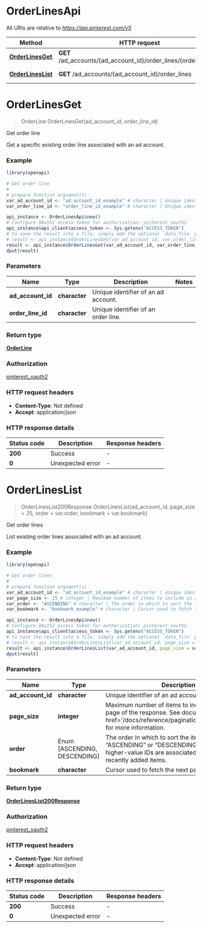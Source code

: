 # OrderLinesApi

All URIs are relative to *https://api.pinterest.com/v5*

Method | HTTP request | Description
------------- | ------------- | -------------
[**OrderLinesGet**](OrderLinesApi.md#OrderLinesGet) | **GET** /ad_accounts/{ad_account_id}/order_lines/{order_line_id} | Get order line
[**OrderLinesList**](OrderLinesApi.md#OrderLinesList) | **GET** /ad_accounts/{ad_account_id}/order_lines | Get order lines


# **OrderLinesGet**
> OrderLine OrderLinesGet(ad_account_id, order_line_id)

Get order line

Get a specific existing order line associated with an ad account.

### Example
```R
library(openapi)

# Get order line
#
# prepare function argument(s)
var_ad_account_id <- "ad_account_id_example" # character | Unique identifier of an ad account.
var_order_line_id <- "order_line_id_example" # character | Unique identifier of an order line.

api_instance <- OrderLinesApi$new()
# Configure OAuth2 access token for authorization: pinterest_oauth2
api_instance$api_client$access_token <- Sys.getenv("ACCESS_TOKEN")
# to save the result into a file, simply add the optional `data_file` parameter, e.g.
# result <- api_instance$OrderLinesGet(var_ad_account_id, var_order_line_iddata_file = "result.txt")
result <- api_instance$OrderLinesGet(var_ad_account_id, var_order_line_id)
dput(result)
```

### Parameters

Name | Type | Description  | Notes
------------- | ------------- | ------------- | -------------
 **ad_account_id** | **character**| Unique identifier of an ad account. | 
 **order_line_id** | **character**| Unique identifier of an order line. | 

### Return type

[**OrderLine**](OrderLine.md)

### Authorization

[pinterest_oauth2](../README.md#pinterest_oauth2)

### HTTP request headers

 - **Content-Type**: Not defined
 - **Accept**: application/json

### HTTP response details
| Status code | Description | Response headers |
|-------------|-------------|------------------|
| **200** | Success |  -  |
| **0** | Unexpected error |  -  |

# **OrderLinesList**
> OrderLinesList200Response OrderLinesList(ad_account_id, page_size = 25, order = var.order, bookmark = var.bookmark)

Get order lines

List existing order lines associated with an ad account.

### Example
```R
library(openapi)

# Get order lines
#
# prepare function argument(s)
var_ad_account_id <- "ad_account_id_example" # character | Unique identifier of an ad account.
var_page_size <- 25 # integer | Maximum number of items to include in a single page of the response. See documentation on <a href='/docs/reference/pagination/'>Pagination</a> for more information. (Optional)
var_order <- "ASCENDING" # character | The order in which to sort the items returned: “ASCENDING” or “DESCENDING” by ID. Note that higher-value IDs are associated with more-recently added items. (Optional)
var_bookmark <- "bookmark_example" # character | Cursor used to fetch the next page of items (Optional)

api_instance <- OrderLinesApi$new()
# Configure OAuth2 access token for authorization: pinterest_oauth2
api_instance$api_client$access_token <- Sys.getenv("ACCESS_TOKEN")
# to save the result into a file, simply add the optional `data_file` parameter, e.g.
# result <- api_instance$OrderLinesList(var_ad_account_id, page_size = var_page_size, order = var_order, bookmark = var_bookmarkdata_file = "result.txt")
result <- api_instance$OrderLinesList(var_ad_account_id, page_size = var_page_size, order = var_order, bookmark = var_bookmark)
dput(result)
```

### Parameters

Name | Type | Description  | Notes
------------- | ------------- | ------------- | -------------
 **ad_account_id** | **character**| Unique identifier of an ad account. | 
 **page_size** | **integer**| Maximum number of items to include in a single page of the response. See documentation on &lt;a href&#x3D;&#39;/docs/reference/pagination/&#39;&gt;Pagination&lt;/a&gt; for more information. | [optional] [default to 25]
 **order** | Enum [ASCENDING, DESCENDING] | The order in which to sort the items returned: “ASCENDING” or “DESCENDING” by ID. Note that higher-value IDs are associated with more-recently added items. | [optional] 
 **bookmark** | **character**| Cursor used to fetch the next page of items | [optional] 

### Return type

[**OrderLinesList200Response**](order_lines_list_200_response.md)

### Authorization

[pinterest_oauth2](../README.md#pinterest_oauth2)

### HTTP request headers

 - **Content-Type**: Not defined
 - **Accept**: application/json

### HTTP response details
| Status code | Description | Response headers |
|-------------|-------------|------------------|
| **200** | Success |  -  |
| **0** | Unexpected error |  -  |

